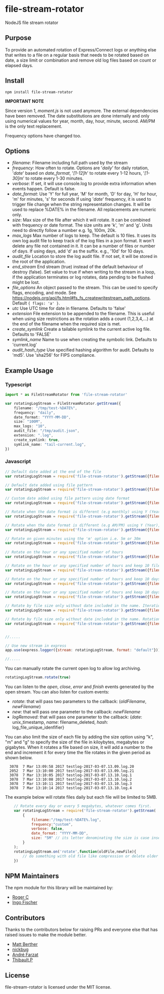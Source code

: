 
file-stream-rotator
===================

NodeJS file stream rotator

## Purpose

To provide an automated rotation of Express/Connect logs or anything else that writes to a file on a regular basis that needs to be rotated based on date, a size limit or combination and remove old log files based on count or elapsed days. 

## Install

```
npm install file-stream-rotator
```

**IMPORTANT NOTE**

Since version 1, *moment.js* is not used anymore. The external dependencies have been removed. The date substitutions are done internally and only using numerical values for year, month, day, hour, minute, second. AM/PM is the only text replacement.

Frequency options have changed too.

## Options

 - *filename*:       Filename including full path used by the stream
 - *frequency*:      How often to rotate. Options are '*daily*' for daily rotation, '*date*' based on *date_format*, '*[1-12]h*' to rotate every 1-12 hours, 
                     '*[1-30]m*' to rotate every 1-30 minutes.                     
 - *verbose*:        If set, it will use console.log to provide extra information when events happen. Default is false.
 - *date_format*:    Use 'Y' for full year, 'M' for month, 'D' for day, 'H' for hour, 'm' for minutes, 's' for seconds
                     If using '*date*' frequency, it is used to trigger file change when the string representation changes.
                     It will be used to replace %DATE% in the filename. All replacements are numeric only.
 - *size*:           Max size of the file after which it will rotate. It can be combined with frequency or date format.
                     The size units are 'k', 'm' and 'g'. Units need to directly follow a number e.g. 1g, 100m, 20k.                     
 - *max_logs*        Max number of logs to keep. The default is 10 files. It uses its own log audit file
                     to keep track of the log files in a json format. It won't delete any file not contained in it.
                     It can be a number of files or number of days. If using days, add 'd' as the suffix. e.g., '10d' for 10 days.
 - *audit_file*      Location to store the log audit file. If not set, it will be stored in the root of the application.
 - *end_stream*      End stream (true) instead of the default behaviour of destroy (false). Set value to true if when writing to the
                     stream in a loop, if the application terminates or log rotates, data pending to be flushed might be lost.
 - *file_options*    An object passed to the stream. This can be used to specify flags, encoding, and mode.
                     See https://nodejs.org/api/fs.html#fs_fs_createwritestream_path_options. Default `{ flags: 'a' }`.             
 - *utc*             Use UTC time for date in filename. Defaults to 'false'
 - *extension*       File extension to be appended to the filename. This is useful when using size restrictions as the rotation
                     adds a count (1,2,3,4,...) at the end of the filename when the required size is met.
 - *create_symlink*  Create a tailable symlink to the current active log file. Defaults to 'FALSE'
 - *symlink_name*    Name to use when creating the symbolic link. Defaults to 'current.log'
 - *audit_hash_type* Use specified hashing algorithm for audit. Defaults to 'md5'. Use 'sha256' for FIPS compliance.
 

## Example Usage

### **Typescript**
```typescript
import * as FileStreamRotator from 'file-stream-rotator'

var rotatingLogStream = FileStreamRotator.getStream({
    filename: "/tmp/test-%DATE%", 
    frequency: "daily", 
    date_format: "YYYY-MM-DD", 
    size: "100M",
    max_logs: "10",
    audit_file: "/tmp/audit.json",
    extension: ".log",
    create_symlink: true,
    symlink_name: "tail-current.log",
})
```

### **Javascript**
```javascript
// Default date added at the end of the file
var rotatingLogStream = require('file-stream-rotator').getStream({filename:"/tmp/test.log", frequency:"daily", verbose: false});

// Default date added using file pattern
var rotatingLogStream = require('file-stream-rotator').getStream({filename:"/tmp/test-%DATE%.log", frequency:"daily", verbose: false});

// Custom date added using file pattern using date format
var rotatingLogStream = require('file-stream-rotator').getStream({filename:"/tmp/test-%DATE%.log", frequency:"daily", verbose: false, date_format: "YYYY-MM-DD"});

// Rotate when the date format is different (e.g monthly) using Y (Year), M (Month) replacements
var rotatingLogStream = require('file-stream-rotator').getStream({filename:"/tmp/test-%DATE%.log", frequency:"custom", verbose: false, date_format: "YYYY-MM"});

// Rotate when the date format is different (e.g AM/PM) using Y (Year), M (Month), D (Day), A (AM/PM) replacements
var rotatingLogStream = require('file-stream-rotator').getStream({filename:"/tmp/test-%DATE%.log", frequency:"custom", verbose: false, date_format: "YYYY-MM-DD-A"});

// Rotate on given minutes using the 'm' option i.e. 5m or 30m
var rotatingLogStream = require('file-stream-rotator').getStream({filename:"/tmp/test.log", frequency:"5m", verbose: false});
  
// Rotate on the hour or any specified number of hours
var rotatingLogStream = require('file-stream-rotator').getStream({filename:"/tmp/test.log", frequency:"1h", verbose: false});

// Rotate on the hour or any specified number of hours and keep 10 files
var rotatingLogStream = require('file-stream-rotator').getStream({filename:"/tmp/test.log", frequency:"1h", verbose: false, max_logs: 10});

// Rotate on the hour or any specified number of hours and keep 10 days
var rotatingLogStream = require('file-stream-rotator').getStream({filename:"/tmp/test.log", frequency:"1h", verbose: false, max_logs: "10d"});

// Rotate on the hour or any specified number of hours and keep 10 days and store the audit file in /tmp/log-audit.json
var rotatingLogStream = require('file-stream-rotator').getStream({filename:"/tmp/test.log", frequency:"1h", verbose: false, max_logs: "10d", audit_file: "/tmp/log-audit.json"});

// Rotate by file size only without date included in the name. Iteration will be added at the end.
var rotatingLogStream = require('file-stream-rotator').getStream({filename:"/tmp/logfile", size:"50k", max_logs: "5", audit_file:"/tmp/logaudit.json"});

// Rotate by file size only without date included in the name. Rotation added before the extension.
var rotatingLogStream = require('file-stream-rotator').getStream({filename:"/tmp/logfile", size:"50k", max_logs: "5", audit_file:"/tmp/logaudit.json", extension: ".log"});


//.....    

// Use new stream in express
app.use(express.logger({stream: rotatingLogStream, format: "default"}));

//.....

```

You can manually rotate the current open log to allow log archiving.
```javascript
rotatingLogStream.rotate(true)
```

    
You can listen to the *open*, *close*, *error* and *finish* events generated by the open stream. You can also listen for custom events:

  * *rotate*: that will pass two parameters to the callback: (*oldFilename*, *newFilename*)
  * *new*: that will pass one parameter to the callback: *newFilename*
  * *logRemoved*: that will pass one parameter to the callback: {*date*: unix_timestamp, *name*: filename_deleted, *hash*: log_file_unique_idenfifier} 
  
You can also limit the size of each file by adding the size option using "k", "m" and "g" to specify the size of the file in kiloybytes, megabytes or gigabytes. When it rotates a file based on size, it will add a number to the end and increment it for every time the file rotates in the given period as shown below.
  
```
  3078  7 Mar 13:09:58 2017 testlog-2017-03-07.13.09.log.20
  2052  7 Mar 13:10:00 2017 testlog-2017-03-07.13.09.log.21
  3078  7 Mar 13:10:05 2017 testlog-2017-03-07.13.10.log.1
  3078  7 Mar 13:10:08 2017 testlog-2017-03-07.13.10.log.2
  3078  7 Mar 13:10:11 2017 testlog-2017-03-07.13.10.log.3
  3078  7 Mar 13:10:14 2017 testlog-2017-03-07.13.10.log.4
```  

  The example below will rotate files daily but each file will be limited to 5MB.
  
```javascript
    // Rotate every day or every 5 megabytes, whatever comes first.
    var rotatingLogStream = require('file-stream-rotator').getStream(
        {
            filename:"/tmp/test-%DATE%.log", 
            frequency:"custom", 
            verbose: false, 
            date_format: "YYYY-MM-DD",
            size: "5M" // its letter denominating the size is case insensitive
        }
    );
    rotatingLogStream.on('rotate',function(oldFile,newFile){
        // do something with old file like compression or delete older than X days.
    })
```

## NPM Maintainers

The npm module for this library will be maintained by:

* [Roger C](http://github.com/rogerc)
* [Ingo Fischer](https://github.com/Apollon77)

## Contributors

Thanks to the contributors below for raising PRs and everyone else that has raised issues to make the module better.

* [Matt Berther](https://github.com/mattberther)
* [nickbug](https://github.com/nickbug)
* [André Farzat](https://github.com/andrefarzat)
* [Thibault.P](https://github.com/DrPlop)

## License

file-stream-rotator is licensed under the MIT license.
